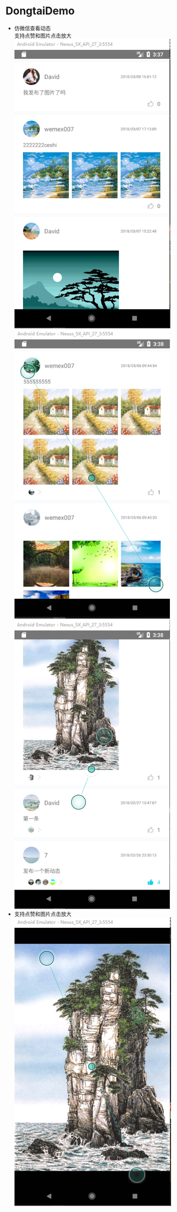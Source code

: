 # DongtaiDemo 
* 仿微信查看动态<br/>
支持点赞和图片点击放大
![image](https://github.com/kangkangding/DongtaiDemo/blob/master/screen/QQ截图20180309163809.png)
![image](https://github.com/kangkangding/DongtaiDemo/blob/master/screen/QQ截图20180309163838.png)
![image](https://github.com/kangkangding/DongtaiDemo/blob/master/screen/QQ截图20180309163857.png)
* 支持点赞和图片点击放大
![image](https://github.com/kangkangding/DongtaiDemo/blob/master/screen/QQ截图20180309163916.png)




